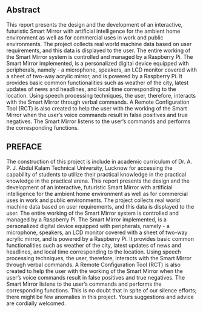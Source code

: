 ## Abstract
This report presents the design and the development of an interactive, futuristic Smart Mirror with artificial intelligence for the ambient home environment as well as for commercial uses in work and public environments. The project collects real world machine data based on user requirements, and this data is displayed to the user. The entire working of the Smart Mirror system is controlled and managed by a Raspberry Pi. The Smart Mirror implemented, is a personalized digital device equipped with peripherals, namely - a microphone, speakers, an LCD monitor covered with a sheet of two-way acrylic mirror, and is powered by a Raspberry Pi. It provides basic common functionalities such as weather of the city, latest updates of news and headlines, and local time corresponding to the location. Using speech processing techniques, the user, therefore, interacts with the Smart Mirror through verbal commands. A Remote Configuration Tool (RCT) is also created to help the user with the working of the Smart Mirror when the user’s voice commands result in false positives and true negatives. The Smart Mirror listens to the user’s commands and performs the corresponding functions.


## PREFACE 
The construction of this project is include in academic curriculum of Dr. A. P. J. Abdul Kalam Technical University, Lucknow for accessing the capability of students to utilize their practical knowledge in the practical knowledge in the practical arena.
This report presents the design and the development of an interactive, futuristic Smart Mirror with artificial intelligence for the ambient home environment as well as for commercial uses in work and public environments. The project collects real world machine data based on user requirements, and this data is displayed to the user. The entire working of the Smart Mirror system is controlled and managed by a Raspberry Pi. The Smart Mirror implemented, is a personalized digital device equipped with peripherals, namely - a microphone, speakers, an LCD monitor covered with a sheet of two-way acrylic mirror, and is powered by a Raspberry Pi. It provides basic common functionalities such as weather of the city, latest updates of news and headlines, and local time corresponding to the location. Using speech processing techniques, the user, therefore, interacts with the Smart Mirror through verbal commands. A Remote Configuration Tool (RCT) is also created to help the user with the working of the Smart Mirror when the user’s voice commands result in false positives and true negatives. The Smart Mirror listens to the user’s commands and performs the corresponding functions.
This is no doubt that in spite of our silence efforts; there might be few anomalies in this project.  Yours suggestions and advice are cordially welcomed.

